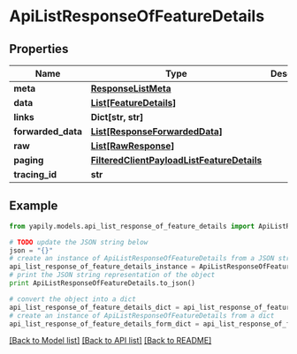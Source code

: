 # ApiListResponseOfFeatureDetails


## Properties
Name | Type | Description | Notes
------------ | ------------- | ------------- | -------------
**meta** | [**ResponseListMeta**](ResponseListMeta.md) |  | [optional] 
**data** | [**List[FeatureDetails]**](FeatureDetails.md) |  | [optional] 
**links** | **Dict[str, str]** |  | [optional] 
**forwarded_data** | [**List[ResponseForwardedData]**](ResponseForwardedData.md) |  | [optional] 
**raw** | [**List[RawResponse]**](RawResponse.md) |  | [optional] 
**paging** | [**FilteredClientPayloadListFeatureDetails**](FilteredClientPayloadListFeatureDetails.md) |  | [optional] 
**tracing_id** | **str** |  | [optional] 

## Example

```python
from yapily.models.api_list_response_of_feature_details import ApiListResponseOfFeatureDetails

# TODO update the JSON string below
json = "{}"
# create an instance of ApiListResponseOfFeatureDetails from a JSON string
api_list_response_of_feature_details_instance = ApiListResponseOfFeatureDetails.from_json(json)
# print the JSON string representation of the object
print ApiListResponseOfFeatureDetails.to_json()

# convert the object into a dict
api_list_response_of_feature_details_dict = api_list_response_of_feature_details_instance.to_dict()
# create an instance of ApiListResponseOfFeatureDetails from a dict
api_list_response_of_feature_details_form_dict = api_list_response_of_feature_details.from_dict(api_list_response_of_feature_details_dict)
```
[[Back to Model list]](../README.md#documentation-for-models) [[Back to API list]](../README.md#documentation-for-api-endpoints) [[Back to README]](../README.md)


